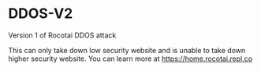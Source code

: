 # DDOS-V2
Version 1 of Rocotai DDOS attack

This can only take down low security website and is unable to take down higher security website. You can learn more at https://home.rocotai.repl.co
